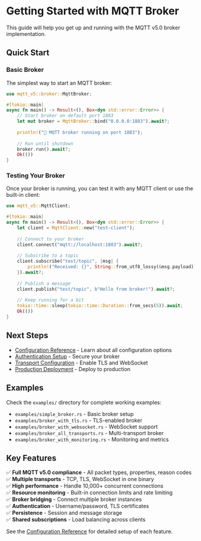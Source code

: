 # Getting Started with MQTT Broker

This guide will help you get up and running with the MQTT v5.0 broker implementation.

## Quick Start

### Basic Broker

The simplest way to start an MQTT broker:

```rust
use mqtt_v5::broker::MqttBroker;

#[tokio::main]
async fn main() -> Result<(), Box<dyn std::error::Error>> {
    // Start broker on default port 1883
    let mut broker = MqttBroker::bind("0.0.0.0:1883").await?;
    
    println!("🚀 MQTT broker running on port 1883");
    
    // Run until shutdown
    broker.run().await?;
    Ok(())
}
```

### Testing Your Broker

Once your broker is running, you can test it with any MQTT client or use the built-in client:

```rust
use mqtt_v5::MqttClient;

#[tokio::main] 
async fn main() -> Result<(), Box<dyn std::error::Error>> {
    let client = MqttClient::new("test-client");
    
    // Connect to your broker
    client.connect("mqtt://localhost:1883").await?;
    
    // Subscribe to a topic
    client.subscribe("test/topic", |msg| {
        println!("Received: {}", String::from_utf8_lossy(&msg.payload));
    }).await?;
    
    // Publish a message
    client.publish("test/topic", b"Hello from broker!").await?;
    
    // Keep running for a bit
    tokio::time::sleep(tokio::time::Duration::from_secs(5)).await;
    Ok(())
}
```

## Next Steps

- [Configuration Reference](configuration.md) - Learn about all configuration options
- [Authentication Setup](authentication.md) - Secure your broker
- [Transport Configuration](transports.md) - Enable TLS and WebSocket
- [Production Deployment](deployment.md) - Deploy to production

## Examples

Check the `examples/` directory for complete working examples:

- `examples/simple_broker.rs` - Basic broker setup
- `examples/broker_with_tls.rs` - TLS-enabled broker
- `examples/broker_with_websocket.rs` - WebSocket support
- `examples/broker_all_transports.rs` - Multi-transport broker
- `examples/broker_with_monitoring.rs` - Monitoring and metrics

## Key Features

✅ **Full MQTT v5.0 compliance** - All packet types, properties, reason codes  
✅ **Multiple transports** - TCP, TLS, WebSocket in one binary  
✅ **High performance** - Handle 10,000+ concurrent connections  
✅ **Resource monitoring** - Built-in connection limits and rate limiting  
✅ **Broker bridging** - Connect multiple broker instances  
✅ **Authentication** - Username/password, TLS certificates  
✅ **Persistence** - Session and message storage  
✅ **Shared subscriptions** - Load balancing across clients  

See the [Configuration Reference](configuration.md) for detailed setup of each feature.